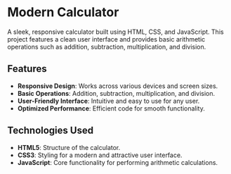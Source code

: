 # Modern Calculator

A sleek, responsive calculator built using HTML, CSS, and JavaScript. This project features a clean user interface and provides basic arithmetic operations such as addition, subtraction, multiplication, and division.

## Features

- **Responsive Design**: Works across various devices and screen sizes.
- **Basic Operations**: Addition, subtraction, multiplication, and division.
- **User-Friendly Interface**: Intuitive and easy to use for any user.
- **Optimized Performance**: Efficient code for smooth functionality.

## Technologies Used

- **HTML5**: Structure of the calculator.
- **CSS3**: Styling for a modern and attractive user interface.
- **JavaScript**: Core functionality for performing arithmetic calculations.
